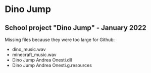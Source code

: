 # Dino Jump
## School project "Dino Jump" - January 2022

Missing files because they were too large for Github:
<ul>
  <li>dino_music.wav</li>
  <li>minecraft_music.wav</li>
  <li>Dino Jump Andrea Onesti.dll</li>
  <li>Dino Jump Andrea Onesti.g.resources</li>
</ul>

